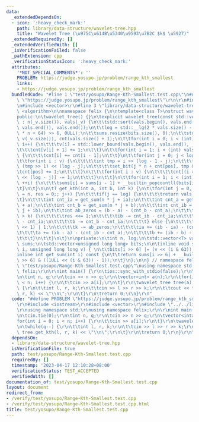 ```yaml
---
data:
  _extendedDependsOn:
  - icon: ':heavy_check_mark:'
    path: library/data-structure/wavelet-tree.hpp
    title: "Wavelet Tree (\u975C\u614B\u5340\u9593\u7B2C $k$ \u5927)"
  _extendedRequiredBy: []
  _extendedVerifiedWith: []
  _isVerificationFailed: false
  _pathExtension: cpp
  _verificationStatusIcon: ':heavy_check_mark:'
  attributes:
    '*NOT_SPECIAL_COMMENTS*': ''
    PROBLEM: https://judge.yosupo.jp/problem/range_kth_smallest
    links:
    - https://judge.yosupo.jp/problem/range_kth_smallest
  bundledCode: "#line 1 \"test/yosupo/Range-Kth-Smallest.test.cpp\"\n#define PROBLEM\
    \ \"https://judge.yosupo.jp/problem/range_kth_smallest\"\r\n\r\n#include <iostream>\r\
    \n#include <vector>\r\n#line 3 \"library/data-structure/wavelet-tree.hpp\"\n#include\
    \ <algorithm>\n\nnamespace felix {\n\ntemplate<class T>\nstruct wavelet_tree {\n\
    public:\n\twavelet_tree() {}\n\texplicit wavelet_tree(const std::vector<T>& _v)\
    \ : n(_v.size()), vals(_v) {\n\t\tstd::sort(vals.begin(), vals.end());\n\t\tvals.erase(std::unique(vals.begin(),\
    \ vals.end()), vals.end());\n\t\tlog = std::__lg(2 * vals.size() - 1);\n\t\tbits.resize((log\
    \ * n + 64) >> 6, 0ULL);\n\t\tsums.resize(bits.size(), 0);\n\t\tstd::vector<int>\
    \ v(_v.size()), cnt(vals.size() + 1);\n\t\tfor(int i = 0; i < (int) v.size();\
    \ i++) {\n\t\t\tv[i] = std::lower_bound(vals.begin(), vals.end(), _v[i]) - vals.begin();\n\
    \t\t\tcnt[v[i] + 1] += 1;\n\t\t}\n\t\tfor(int i = 1; i < (int) vals.size(); ++i)\
    \ {\n\t\t\tcnt[i] += cnt[i - 1];\n\t\t}\n\t\tfor(int j = 0; j < log; ++j) {\n\t\
    \t\tfor(int i : v) {\n\t\t\t\tint tmp = i >> (log - 1 - j);\n\t\t\t\tint pos =\
    \ (tmp >> 1) << (log - j);\n\t\t\t\tset_bit(j * n + cnt[pos], tmp & 1);\n\t\t\t\
    \tcnt[pos] += 1;\n\t\t\t}\n\t\t\tfor(int i : v) {\n\t\t\t\tcnt[(i >> (log - j))\
    \ << (log - j)] -= 1;\n\t\t\t}\n\t\t}\n\t\tfor(int i = 1; i < (int) sums.size();\
    \ ++i) {\n\t\t\tsums[i] = sums[i - 1] + __builtin_popcountll(bits[i - 1]);\n\t\
    \t}\n\t}\n\n\tT get_kth(int a, int b, int k) {\n\t\tfor(int j = 0, ia = 0, ib\
    \ = n, res = 0;; j++) {\n\t\t\tif(j == log) {\n\t\t\t\treturn vals[res];\n\t\t\
    \t}\n\t\t\tint cnt_ia = get_sum(n * j + ia);\n\t\t\tint cnt_a = get_sum(n * j\
    \ + a);\n\t\t\tint cnt_b = get_sum(n * j + b);\n\t\t\tint cnt_ib = get_sum(n *\
    \ j + ib);\n\t\t\tint ab_zeros = (b - a) - (cnt_b - cnt_a);\n\t\t\tif(ab_zeros\
    \ > k) {\n\t\t\t\tres <<= 1;\n\t\t\t\tib -= cnt_ib - cnt_ia;\n\t\t\t\ta -= cnt_a\
    \ - cnt_ia;\n\t\t\t\tb -= cnt_b - cnt_ia;\n\t\t\t} else {\n\t\t\t\tres = (res\
    \ << 1) | 1;\n\t\t\t\tk -= ab_zeros;\n\t\t\t\tia += (ib - ia) - (cnt_ib - cnt_ia);\n\
    \t\t\t\ta += (ib - a) - (cnt_ib - cnt_a);\n\t\t\t\tb += (ib - b) - (cnt_ib - cnt_b);\n\
    \t\t\t}\n\t\t}\n\t}\n\nprivate:\n\tint n, log;\n\tstd::vector<T> vals;\n\tstd::vector<int>\
    \ sums;\n\tstd::vector<unsigned long long> bits;\n\n\tinline void set_bit(int\
    \ i, unsigned long long v) { \n\t\tbits[i >> 6] |= (v << (i & 63));\n\t}\n\n\t\
    inline int get_sum(int i) const {\n\t\treturn sums[i >> 6] + __builtin_popcountll(bits[i\
    \ >> 6] & ((1ULL << (i & 63)) - 1));\n\t}\n};\n\n} // namespace felix\n#line 6\
    \ \"test/yosupo/Range-Kth-Smallest.test.cpp\"\nusing namespace std;\r\nusing namespace\
    \ felix;\r\n\r\nint main() {\r\n\tios::sync_with_stdio(false);\r\n\tcin.tie(0);\r\
    \n\tint n, q;\r\n\tcin >> n >> q;\r\n\tvector<int> a(n);\r\n\tfor(int i = 0; i\
    \ < n; i++) {\r\n\t\tcin >> a[i];\r\n\t}\r\n\twavelet_tree tree(a);\r\n\twhile(q--)\
    \ {\r\n\t\tint l, r, k;\r\n\t\tcin >> l >> r >> k;\r\n\t\tcout << tree.get_kth(l,\
    \ r, k) << \"\\n\";\r\n\t}\r\n\treturn 0;\r\n}\r\n"
  code: "#define PROBLEM \"https://judge.yosupo.jp/problem/range_kth_smallest\"\r\n\
    \r\n#include <iostream>\r\n#include <vector>\r\n#include \"../../library/data-structure/wavelet-tree.hpp\"\
    \r\nusing namespace std;\r\nusing namespace felix;\r\n\r\nint main() {\r\n\tios::sync_with_stdio(false);\r\
    \n\tcin.tie(0);\r\n\tint n, q;\r\n\tcin >> n >> q;\r\n\tvector<int> a(n);\r\n\t\
    for(int i = 0; i < n; i++) {\r\n\t\tcin >> a[i];\r\n\t}\r\n\twavelet_tree tree(a);\r\
    \n\twhile(q--) {\r\n\t\tint l, r, k;\r\n\t\tcin >> l >> r >> k;\r\n\t\tcout <<\
    \ tree.get_kth(l, r, k) << \"\\n\";\r\n\t}\r\n\treturn 0;\r\n}\r\n"
  dependsOn:
  - library/data-structure/wavelet-tree.hpp
  isVerificationFile: true
  path: test/yosupo/Range-Kth-Smallest.test.cpp
  requiredBy: []
  timestamp: '2023-04-17 12:10:28+08:00'
  verificationStatus: TEST_ACCEPTED
  verifiedWith: []
documentation_of: test/yosupo/Range-Kth-Smallest.test.cpp
layout: document
redirect_from:
- /verify/test/yosupo/Range-Kth-Smallest.test.cpp
- /verify/test/yosupo/Range-Kth-Smallest.test.cpp.html
title: test/yosupo/Range-Kth-Smallest.test.cpp
---
```

